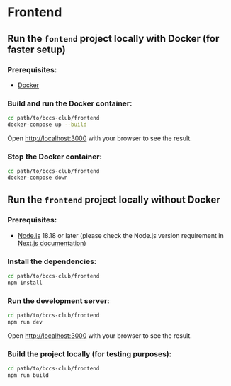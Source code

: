 # Frontend

## Run the `fontend` project locally with Docker (for faster setup)

### Prerequisites:

- [Docker](https://www.docker.com/get-started/)

### Build and run the Docker container:

```bash
cd path/to/bccs-club/frontend
docker-compose up --build
````

Open [http://localhost:3000](http://localhost:3000) with your browser to see the result.

### Stop the Docker container:

```bash
cd path/to/bccs-club/frontend
docker-compose down
```


## Run the `frontend` project locally without Docker

### Prerequisites:

- [Node.js](https://nodejs.org/) 18.18 or later (please check the Node.js version requirement in [Next.js documentation](https://nextjs.org/docs/getting-started/installation))

### Install the dependencies:

```bash
cd path/to/bccs-club/frontend
npm install
```

### Run the development server:

```bash
cd path/to/bccs-club/frontend
npm run dev
```

Open [http://localhost:3000](http://localhost:3000) with your browser to see the result.

### Build the project locally (for testing purposes):

```bash
cd path/to/bccs-club/frontend
npm run build
```
